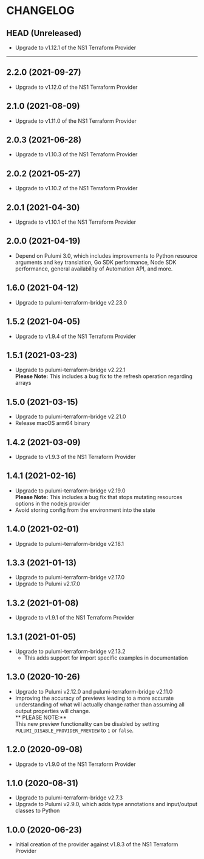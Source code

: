 CHANGELOG
=========

## HEAD (Unreleased)
* Upgrade to v1.12.1 of the NS1 Terraform Provider

---

## 2.2.0 (2021-09-27)
* Upgrade to v1.12.0 of the NS1 Terraform Provider

## 2.1.0 (2021-08-09)
* Upgrade to v1.11.0 of the NS1 Terraform Provider

## 2.0.3 (2021-06-28)
* Upgrade to v1.10.3 of the NS1 Terraform Provider

## 2.0.2 (2021-05-27)
* Upgrade to v1.10.2 of the NS1 Terraform Provider

## 2.0.1 (2021-04-30)
* Upgrade to v1.10.1 of the NS1 Terraform Provider

## 2.0.0 (2021-04-19)
* Depend on Pulumi 3.0, which includes improvements to Python resource arguments and key translation, Go SDK performance,
  Node SDK performance, general availability of Automation API, and more.

## 1.6.0 (2021-04-12)
* Upgrade to pulumi-terraform-bridge v2.23.0

## 1.5.2 (2021-04-05)
* Upgrade to v1.9.4 of the NS1 Terraform Provider

## 1.5.1 (2021-03-23)
* Upgrade to pulumi-terraform-bridge v2.22.1  
  **Please Note:** This includes a bug fix to the refresh operation regarding arrays

## 1.5.0 (2021-03-15)
* Upgrade to pulumi-terraform-bridge v2.21.0
* Release macOS arm64 binary

## 1.4.2 (2021-03-09)
* Upgrade to v1.9.3 of the NS1 Terraform Provider

## 1.4.1 (2021-02-16)
* Upgrade to pulumi-terraform-bridge v2.19.0  
  **Please Note:** This includes a bug fix that stops mutating resources options in the nodejs provider
* Avoid storing config from the environment into the state

## 1.4.0 (2021-02-01)
* Upgrade to pulumi-terraform-bridge v2.18.1

## 1.3.3 (2021-01-13)
* Upgrade to pulumi-terraform-bridge v2.17.0
* Upgrade to Pulumi v2.17.0

## 1.3.2 (2021-01-08)
* Upgrade to v1.9.1 of the NS1 Terraform Provider

## 1.3.1 (2021-01-05)
* Upgrade to pulumi-terraform-bridge v2.13.2
  * This adds support for import specific examples in documentation

## 1.3.0 (2020-10-26)
* Upgrade to Pulumi v2.12.0 and pulumi-terraform-bridge v2.11.0
* Improving the accuracy of previews leading to a more accurate understanding of what will actually change rather than assuming all output properties will change.  
  ** PLEASE NOTE:**  
  This new preview functionality can be disabled by setting `PULUMI_DISABLE_PROVIDER_PREVIEW` to `1` or `false`.

## 1.2.0 (2020-09-08)
* Upgrade to v1.9.0 of the NS1 Terraform Provider

## 1.1.0 (2020-08-31)
* Upgrade to pulumi-terraform-bridge v2.7.3
* Upgrade to Pulumi v2.9.0, which adds type annotations and input/output classes to Python  

## 1.0.0 (2020-06-23)
* Initial creation of the provider against v1.8.3 of the NS1 Terraform Provider
